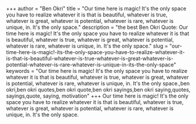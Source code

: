 +++
author = "Ben Okri"
title = "Our time here is magic! It's the only space you have to realize whatever it is that is beautiful, whatever is true, whatever is great, whatever is potential, whatever is rare, whatever is unique, in. It's the only space."
description = "the best Ben Okri Quote: Our time here is magic! It's the only space you have to realize whatever it is that is beautiful, whatever is true, whatever is great, whatever is potential, whatever is rare, whatever is unique, in. It's the only space."
slug = "our-time-here-is-magic!-its-the-only-space-you-have-to-realize-whatever-it-is-that-is-beautiful-whatever-is-true-whatever-is-great-whatever-is-potential-whatever-is-rare-whatever-is-unique-in-its-the-only-space"
keywords = "Our time here is magic! It's the only space you have to realize whatever it is that is beautiful, whatever is true, whatever is great, whatever is potential, whatever is rare, whatever is unique, in. It's the only space.,ben okri,ben okri quotes,ben okri quote,ben okri sayings,ben okri saying,quotes, sayings,quote, saying, motivation"
+++
Our time here is magic! It's the only space you have to realize whatever it is that is beautiful, whatever is true, whatever is great, whatever is potential, whatever is rare, whatever is unique, in. It's the only space.
